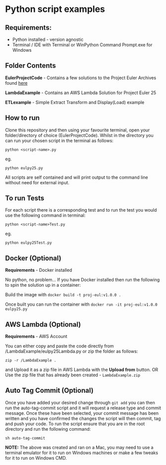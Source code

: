 # Python script examples

## Requirements:
- Python installed - version agnostic
- Terminal / IDE with Terminal or WinPython Command Prompt.exe for Windows

## Folder Contents

**EulerProjectCode** - Contains a few solutions to the Project Euler Archives found [here](https://projecteuler.net/about)

**LambdaExample** - Contains an AWS Lambda Solution for Project Euler 25

**ETLexample** - Simple Extract Transform and Display(Load) example

## How to run
Clone this repository and then using your favourite terminal, open your folder/directory of choice (EulerProjectCode). Whilst in the directory you can run your chosen script in the terminal as follows:

`python <script-name>.py`

eg.

`python eulpy25.py`

All scripts are self contained and will print output to the command line without need for external input.

## To run Tests
For each script there is a corresponding test and to run the test you would use the following command in terminal:

`python <script-name>Test.py`

eg.

`python eulpy25Test.py`



## Docker (Optional)

**Requirements** - Docker installed

No python, no problem... If you have Docker installed then run the following to spin the solution up in a container:

Build the image with `docker build -t proj-eul:v1.0.0 .`

Once built you can run the container with `docker run -it proj-eul:v1.0.0 eulpy25.py` 

## AWS Lambda (Optional) 

**Requirements** - AWS Account

You can either copy and paste the code directly from /LambdaExample/eulpy25Lambda.py or zip the folder as follows:

`zip -r /LambdaExample .`

and Upload it as a zip file in AWS Lambda with the **Upload from** button. 
OR
Use the zip file that has already been created - `LambdaExample.zip`

## Auto Tag Commit (Optional)

Once you have added your desired change through `git add` you can then run the auto-tag-commit script and it will request a release type and commit message. Once these have been selected, your commit message has been written and you have confirmed the changes the script will then commit, tag and push your code. To run the script ensure that you are in the root directory and run the following command:

`sh auto-tag-commit`

**NOTE:** The above was created and ran on a Mac, you may need to use a terminal emulator for it to run on Windows machines or make a few tweaks for it to run on Windows CMD.



